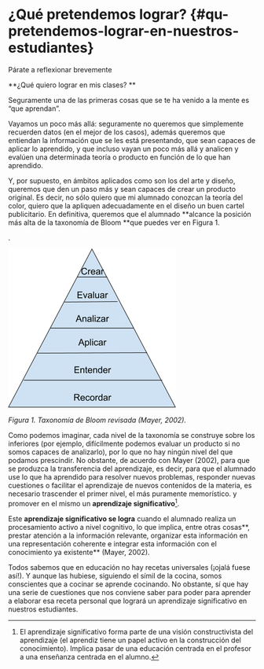 # ¿Qué pretendemos lograr? {#qu-pretendemos-lograr-en-nuestros-estudiantes}

Párate a reflexionar brevemente

**¿Qué quiero lograr en mis clases? **

Seguramente una de las primeras cosas que se te ha venido a la mente es “que aprendan”.

Vayamos un poco más allá: seguramente no queremos que simplemente recuerden datos \(en el mejor de los casos\), además queremos que entiendan la información que se les está presentando, que sean capaces de aplicar lo aprendido, y que incluso vayan un poco más allá y analicen y evalúen una determinada teoría o producto en función de lo que han aprendido.

Y, por supuesto, en ámbitos aplicados como son los del arte y diseño, queremos que den un paso más y sean capaces de crear un producto original. Es decir, no sólo quiero que mi alumnado conozcan la teoría del color, quiero que la apliquen adecuadamente en el diseño un buen cartel publicitario. En definitiva, queremos que el alumnado **alcance la posición más alta de la taxonomía de Bloom **que puedes ver en Figura 1.

.

![](images/image1.png)

_Figura 1. Taxonomía de Bloom revisada \(Mayer, 2002\)._

Como podemos imaginar, cada nivel de la taxonomía se construye sobre los inferiores \(por ejemplo, difícilmente podemos evaluar un producto si no somos capaces de analizarlo\), por lo que no hay ningún nivel del que podamos prescindir. No obstante, de acuerdo con Mayer \(2002\), para que se produzca la transferencia del aprendizaje, es decir, para que el alumnado use lo que ha aprendido para resolver nuevos problemas, responder nuevas cuestiones o facilitar el aprendizaje de nuevos contenidos de la materia, es necesario trascender el primer nivel, el más puramente memorístico. y promover en el mismo un **aprendizaje significativo**[^1].

Este **aprendizaje significativo se logra** cuando el alumnado realiza un procesamiento activo a nivel cognitivo, lo que implica, entre otras cosas**, prestar atención a la información relevante, organizar esta información en una representación coherente e integrar esta información con el conocimiento ya existente** \(Mayer, 2002\).

Todos sabemos que en educación no hay recetas universales \(¡ojalá fuese así!\). Y aunque las hubiese, siguiendo el símil de la cocina, somos conscientes que a cocinar se aprende cocinando. No obstante, sí que hay una serie de cuestiones que nos conviene saber para poder para aprender a elaborar esa receta personal que logrará un aprendizaje significativo en nuestros estudiantes.

[^1]: El aprendizaje significativo forma parte de una visión constructivista del aprendizaje (el aprendiz tiene un papel activo en la construcción del conocimiento). Implica pasar de una educación centrada en el profesor a una enseñanza centrada en el alumno.

